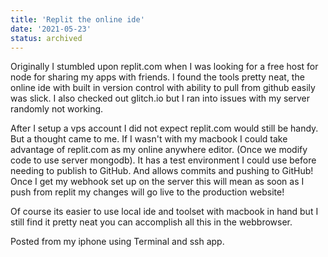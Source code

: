 ```yaml
---
title: 'Replit the online ide'
date: '2021-05-23'
status: archived
---
```

Originally I stumbled upon replit.com when I was looking for a free host for node for sharing my apps with friends. I found the tools pretty neat, the online ide with built in version control with ability to pull from github easily was slick. I also checked out glitch.io but I ran into issues with my server randomly not working.

After I setup a vps account I did not expect replit.com would still be handy. But a thought came to me. If I wasn't with my macbook I could take advantage of replit.com as my online anywhere editor. (Once we modify code to use server mongodb). It has a test environment I could use before needing to publish to GitHub. And allows commits and pushing to GitHub! Once I get my webhook set up on the server this will mean as soon as I push from replit my changes will go live to the production website!

Of course its easier to use local ide and toolset with macbook in hand but I still find it pretty neat you can accomplish all this in the webbrowser.

Posted from my iphone using Terminal and ssh app.
